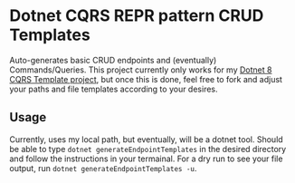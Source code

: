 # Dotnet CQRS REPR pattern CRUD Templates

Auto-generates basic CRUD endpoints and (eventually) Commands/Queries. This project currently only works for my [Dotnet 8 CQRS Template project](https://github.com/AJax2012/Dotnet-8-CQRS-Template), but once this is done, feel free to fork and adjust your paths and file templates according to your desires.

## Usage

Currently, uses my local path, but eventually, will be a dotnet tool. Should be able to type `dotnet generateEndpointTemplates` in the desired directory and follow the instructions in your termainal. For a dry run to see your file output, run `dotnet generateEndpointTemplates -u`.
